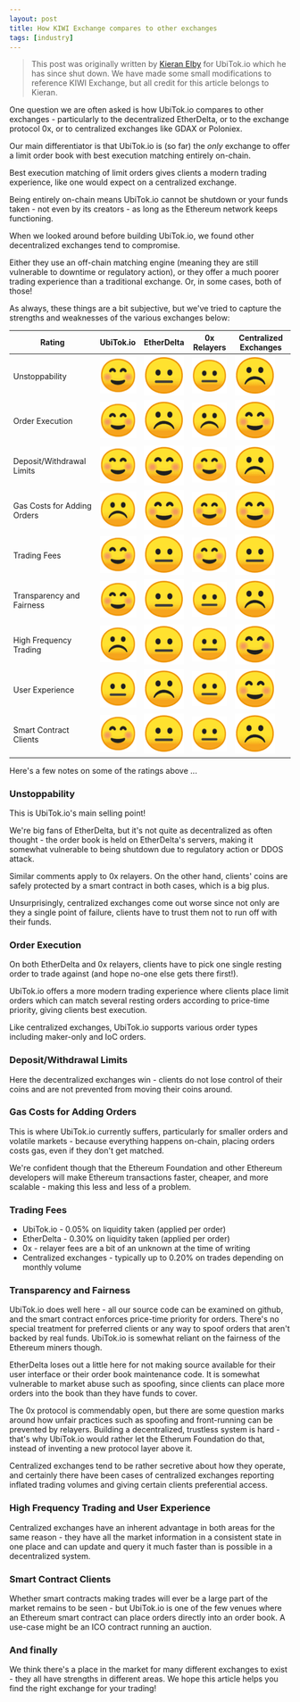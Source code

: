 ```yaml
---
layout: post
title: How KIWI Exchange compares to other exchanges
tags: [industry]
---
```


> This post was originally written by <a href="https://www.linkedin.com/in/kieranelby/" target="\_blank">Kieran Elby</a> for UbiTok.io which he has since shut down. We have made some small modifications to reference KIWI Exchange, but all credit for this article belongs to Kieran.

One question we are often asked is how UbiTok.io compares to other exchanges - particularly to the decentralized EtherDelta, or to the exchange protocol 0x, or to centralized exchanges like GDAX or Poloniex.

Our main differentiator is that UbiTok.io is (so far) the *only* exchange to offer a limit order book with best execution matching entirely on-chain.

Best execution matching of limit orders gives clients a modern trading experience, like one would expect on a centralized exchange.

Being entirely on-chain means UbiTok.io cannot be shutdown or your funds taken - not even by its creators - as long as the Ethereum network keeps functioning.

When we looked around before building UbiTok.io, we found other decentralized exchanges tend to compromise.

Either they use an off-chain matching engine (meaning they are still vulnerable to downtime or regulatory action),
or they offer a much poorer trading experience than a traditional exchange. Or, in some cases, both of those!

As always, these things are a bit subjective, but we've tried to capture the strengths and weaknesses of the various exchanges below:

|Rating|UbiTok.io|EtherDelta|0x Relayers|Centralized Exchanges|
|--|--|--|--|--|
|Unstoppability|![happy](../img/happy.png)|![meh](../img/meh.png)|![sad](../img/meh.png)|![sad](../img/sad.png)|
|Order Execution|![happy](../img/happy.png)|![sad](../img/sad.png)|![sad](../img/sad.png)|![happy](../img/happy.png)|
|Deposit/Withdrawal Limits|![happy](../img/happy.png)|![happy](../img/happy.png)|![happy](../img/happy.png)|![sad](../img/sad.png)|
|Gas Costs for Adding Orders|![sad](../img/sad.png)|![happy](../img/happy.png)|![happy](../img/happy.png)|![happy](../img/happy.png)|
|Trading Fees|![happy](../img/happy.png)|![meh](../img/meh.png)|![happy](../img/happy.png)|![meh](../img/meh.png)|
|Transparency and Fairness|![happy](../img/happy.png)|![meh](../img/meh.png)|![meh](../img/meh.png)|![sad](../img/sad.png)|
|High Frequency Trading|![sad](../img/sad.png)|![meh](../img/meh.png)|![meh](../img/meh.png)|![happy](../img/happy.png)|
|User Experience|![meh](../img/meh.png)|![sad](../img/sad.png)|![meh](../img/meh.png)|![happy](../img/happy.png)|
|Smart Contract Clients|![happy](../img/happy.png)|![meh](../img/meh.png)|![sad](../img/meh.png)|![sad](../img/sad.png)|

Here's a few notes on some of the ratings above ...

### Unstoppability

This is UbiTok.io's main selling point!

We're big fans of EtherDelta, but it's not quite as decentralized as often thought - the order book is held on EtherDelta's servers, making it somewhat vulnerable to being shutdown due to regulatory action or DDOS attack.

Similar comments apply to 0x relayers. On the other hand, clients' coins are safely protected by a smart contract in both cases, which is a big plus.

Unsurprisingly, centralized exchanges come out worse since not only are they a single point of failure, clients have to trust them not to run off with their funds.

### Order Execution

On both EtherDelta and 0x relayers, clients have to pick one single resting order
to trade against (and hope no-one else gets there first!).

UbiTok.io offers a more modern trading experience where clients place limit orders which can match several resting orders according to price-time priority, giving clients best execution.

Like centralized exchanges, UbiTok.io supports various order types including maker-only and IoC orders.

### Deposit/Withdrawal Limits

Here the decentralized exchanges win - clients do not lose control of their coins and are not prevented from moving their coins around.

### Gas Costs for Adding Orders

This is where UbiTok.io currently suffers, particularly for smaller orders and volatile markets - because everything happens on-chain, placing orders costs gas, even if they don't get matched.

We're confident though that the Ethereum Foundation and other Ethereum developers will make Ethereum transactions faster, cheaper, and more scalable - making this less and less of a problem.

### Trading Fees

- UbiTok.io - 0.05% on liquidity taken (applied per order)
- EtherDelta - 0.30% on liquidity taken (applied per order)
- 0x - relayer fees are a bit of an unknown at the time of writing
- Centralized exchanges - typically up to 0.20% on trades depending on monthly volume

### Transparency and Fairness

UbiTok.io does well here - all our source code can be examined on github, and the smart contract enforces price-time priority for orders. There's no special treatment for preferred clients or any way to spoof orders that aren't backed by real funds. UbiTok.io is somewhat reliant on the fairness of the Ethereum miners though.

EtherDelta loses out a little here for not making source available for their user interface or their order book maintenance code. It is somewhat vulnerable to market abuse such as spoofing, since clients can place more orders into the book than they have funds to cover.

The 0x protocol is commendably open, but there are some question marks around how unfair practices such as spoofing and front-running can be prevented by relayers. Building a decentralized, trustless system is hard - that's why UbiTok.io would rather let the Etherum Foundation do that, instead of inventing a new protocol layer above it.

Centralized exchanges tend to be rather secretive about how they operate, and certainly there have been cases of centralized exchanges reporting inflated trading volumes and giving certain clients preferential access.

### High Frequency Trading and User Experience

Centralized exchanges have an inherent advantage in both areas for the same reason - they have all the market information in a consistent state in one place and can update and query it much faster than is possible in a decentralized system.

### Smart Contract Clients

Whether smart contracts making trades will ever be a large part of the market remains to be seen - but UbiTok.io is one of the few venues where an Ethereum smart contract can place orders directly into an order book. A use-case might be an ICO contract running an auction.

### And finally

We think there's a place in the market for many different exchanges to exist - they all have strengths in different areas. We hope this article helps you find the right exchange for your trading!
